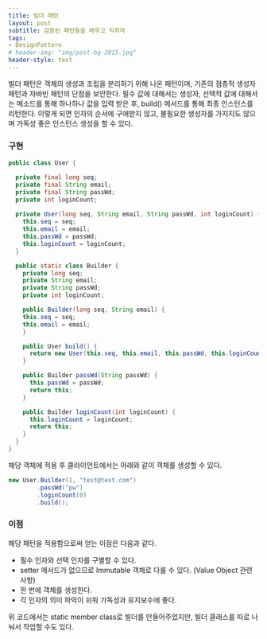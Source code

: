 ```yaml
---
title: 빌더 패턴
layout: post
subtitle: 검증된 패턴들을 배우고 익히자
tags:
- DesignPattern
# header-img: "img/post-bg-2015.jpg"
header-style: text
---
```


빌더 패턴은 객체의 생성과 조립을 분리하기 위해 나온 패턴이며, 기존의 점층적 생성자 패턴과 자바빈 패턴의 단점을 보안한다.
필수 값에 대해서는 생성자, 선택적 값에 대해서는 메소드를 통해 하나하나 값을 입력 받은 후, build() 메서드를 통해 최종 인스턴스를 리턴한다.
이렇게 되면 인자의 순서에 구애받지 않고, 불필요한 생성자를 가지지도 않으며 가독성 좋은 인스턴스 생성을 할 수 있다.

### 구현

```java
public class User {

  private final long seq;
  private final String email;
  private final String passWd;
  private int loginCount;
 
  private User(long seq, String email, String passWd, int loginCount) {
    this.seq = seq;
    this.email = email;
    this.passWd = passWd;
    this.loginCount = loginCount;
  }

  public static class Builder {
    private long seq;
    private String email;
    private String passWd;
    private int loginCount;

    public Builder(long seq, String email) {
    this.seq = seq;
    this.email = email;
    }

    public User build() {
      return new User(this.seq, this.email, this.passWd, this.loginCount);
    }

    public Builder passWd(String passWd) {
      this.passWd = passWd;
      return this;
    }

    public Builder loginCount(int loginCount) {
      this.loginCount = loginCount;
      return this;
    }
  }
}
```

해당 객체에 적용 후 클라이언트에서는 아래와 같이 객체를 생성할 수 있다.

```java 
new User.Builder(1, "test@test.com")
        .passWd("pw")
        .loginCount(0)
        .build();
```

### 이점

해당 패턴을 적용함으로써 얻는 이점은 다음과 같다.

- 필수 인자와 선택 인자를 구별할 수 있다.
- setter 메서드가 없으므로 Immutable 객체로 다룰 수 있다. (Value Object 관련 사항)
- 한 번에 객체를 생성한다.
- 각 인자의 의미 파악이 쉬워 가독성과 유지보수에 좋다.

위 코드에서는 static member class로 빌더를 만들어주었지만, 빌더 클래스를 따로 나눠서 작업할 수도 있다.
